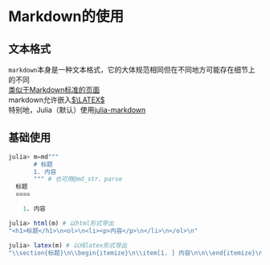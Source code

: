 # Markdown的使用
## 文本格式
`markdown`本身是一种文本格式，它的大体规范相同但在不同地方可能存在细节上的不同\
[类似于Markdown标准的页面](https://spec.commonmark.org/)\
markdown允许嵌入[$\LATEX$](https://latex.org/)\
特别地，Julia（默认）使用[julia-markdown](https://docs.juliacn.com/latest/stdlib/Markdown/)

## 基础使用
```jl
julia> m=md"""
       # 标题
       1. 内容
       """ # 也可用@md_str、parse
  标题
  ≡≡≡≡

    1. 内容

julia> html(m) # 以html形式导出
"<h1>标题</h1>\n<ol>\n<li><p>内容</p>\n</li>\n</ol>\n"

julia> latex(m) # 以纯latex形式导出
"\\section{标题}\n\\begin{itemize}\n\\item[1. ] 内容\n\n\\end{itemize}\n"
```
